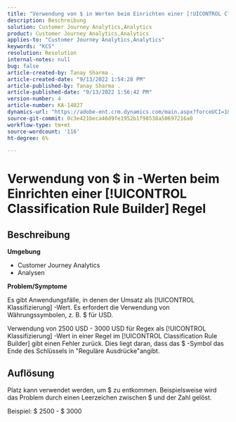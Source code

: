 ```yaml
---
title: "Verwendung von $ in Werten beim Einrichten einer [!UICONTROL Classification Rule Builder] rule"
description: Beschreibung
solution: Customer Journey Analytics,Analytics
product: Customer Journey Analytics,Analytics
applies-to: "Customer Journey Analytics,Analytics"
keywords: "KCS"
resolution: Resolution
internal-notes: null
bug: false
article-created-by: Tanay Sharma .
article-created-date: "9/13/2022 1:54:28 PM"
article-published-by: Tanay Sharma .
article-published-date: "9/13/2022 1:56:42 PM"
version-number: 4
article-number: KA-14027
dynamics-url: "https://adobe-ent.crm.dynamics.com/main.aspx?forceUCI=1&pagetype=entityrecord&etn=knowledgearticle&id=789a4d90-6b33-ed11-9db1-002248086735"
source-git-commit: 0c3e421beca46d9fe1952b1f98538a50697216a0
workflow-type: tm+mt
source-wordcount: '116'
ht-degree: 6%

---
```


# Verwendung von $ in -Werten beim Einrichten einer [!UICONTROL Classification Rule Builder] Regel

## Beschreibung


<b>Umgebung</b>

- Customer Journey Analytics
- Analysen




<b>Problem/Symptome</b>

Es gibt Anwendungsfälle, in denen der Umsatz als [!UICONTROL Klassifizierung] -Wert. Es erfordert die Verwendung von Währungssymbolen, z. B. $ für USD.



Verwendung von 2500 USD - 3000 USD für Regex als [!UICONTROL Klassifizierung] -Wert in einer Regel im [!UICONTROL Classification Rule Builder] gibt einen Fehler zurück. Dies liegt daran, dass das $ -Symbol das Ende des Schlüssels in &quot;Reguläre Ausdrücke&quot;angibt.


## Auflösung


Platz kann verwendet werden, um $ zu entkommen. Beispielsweise wird das Problem durch einen Leerzeichen zwischen $ und der Zahl gelöst.

Beispiel: $ 2500 - $ 3000
